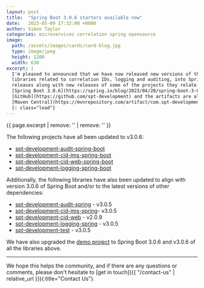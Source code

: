 ```yaml
---
layout: post
title:  "Spring Boot 3.0.6 starters available now"
date:   2023-05-09 17:32:00 +0000
author: Simon Taylor
categories: microservices correlation spring opensource
image:
  path: /assets/images/cards/card-blog.jpg
  type: image/jpeg
  height: 1200
  width: 630
excerpt: |
  I'm pleased to announced that we have now released new versions of the spt-development-*-spring-boot projects for integrating the spt-development
  libraries related to correlation IDs, logging and auditing, into Spring Boot applications. <span class="d-inline d-md-none d-xl-inline">These new 
  releases along with new releases of some of the projects they relate to, have been updated to align with the recently released 
  [Spring Boot 3.0.6](https://spring.io/blog/2023/04/20/spring-boot-3-0-6-available-now-fixing-cve-2023-20873). As always, the source is available on 
  [GitHub](https://github.com/spt-development) and the artifacts are also available in
  [Maven Central](https://mvnrepository.com/artifact/com.spt-development) for easy inclusion in your own <em>Java</em> projects.</span>
  {: class="lead"}
---
```

{{ page.excerpt | remove: '<span class="d-inline d-md-none d-xl-inline">' | remove: '</span>' }}

The following projects have all been updated to v3.0.6:

* [spt-development-audit-spring-boot](https://github.com/spt-development/spt-development-audit-spring-boot)
* [spt-development-cid-jms-spring-boot](https://github.com/spt-development/spt-development-cid-jms-spring-boot)
* [spt-development-cid-web-spring-boot](https://github.com/spt-development/spt-development-cid-web-spring-boot)
* [spt-development-logging-spring-boot](https://github.com/spt-development/spt-development-logging-spring-boot)

Additionally, the following libraries have also been updated to align with version 3.0.6 of Spring Boot and/or to the latest versions of other 
dependencies:

* [spt-development-audit-spring](https://github.com/spt-development/spt-development-audit-spring) - v3.0.5
* [spt-development-cid-jms-spring](https://github.com/spt-development/spt-development-cid-jms-spring)- v3.0.5
* [spt-development-cid-web](https://github.com/spt-development/spt-development-cid-web) - v2.0.9
* [spt-development-logging-spring](https://github.com/spt-development/spt-development-logging-spring) - v3.0.5
* [spt-development-test](https://github.com/spt-development/spt-development-test) - v3.0.5

We have also upgraded the [demo project](https://github.com/spt-development/spt-development-demo) to Spring Boot 3.0.6 and v3.0.6 of all the libraries above.

---

We hope this helps the community, and if there are any questions or comments, please don't hesitate to [get in touch]({{ "/contact-us" | relative_url }}){:title="Contact Us"}.
